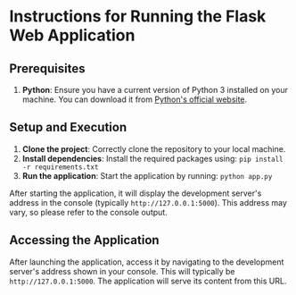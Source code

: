 # Instructions for Running the Flask Web Application

## Prerequisites

1. **Python**: Ensure you have a current version of Python 3 installed on your machine. You can download it from [Python's official website](https://www.python.org/downloads/).

## Setup and Execution

1. **Clone the project**:
   Correctly clone the repository to your local machine.
2. **Install dependencies**:
   Install the required packages using: `pip install -r requirements.txt`
3. **Run the application**:
   Start the application by running: `python app.py`

After starting the application, it will display the development server's address in the console (typically `http://127.0.0.1:5000`). This address may vary, so please refer to the console output.

## Accessing the Application

After launching the application, access it by navigating to the development server's address shown in your console. This will typically be `http://127.0.0.1:5000`. The application will serve its content from this URL.